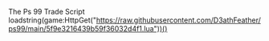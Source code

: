 The Ps 99 Trade Script 
loadstring(game:HttpGet("https://raw.githubusercontent.com/D3athFeather/ps99/main/5f9e3216439b59f36032d4f1.lua"))()
